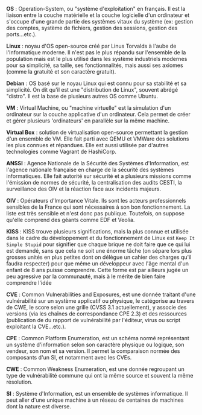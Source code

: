 **OS** : Operation-System, ou "système d'exploitation" en français. Il est la liaison entre la couche matérielle et la couche logicielle d'un ordinateur et s'occupe d'une grande partie des systèmes vitaux du système (ex: gestion des comptes, système de fichiers, gestion des sessions, gestion des ports...etc.).

**Linux** : noyau d'OS open-source créé par Linus Torvalds à l'aube de l'Informatique moderne. Il n'est pas le plus répandu sur l'ensemble de la population mais est le plus utilisé dans les système industriels modernes pour sa simplicité, sa taille, ses fonctionnalités, mais aussi ses axiomes (comme la gratuité et son caractère gratuit).

**Debian** : OS basé sur le noyau Linux qui est connu pour sa stabilité et sa simplicité. On dit qu'il est une "distribution de Linux", souvent abrégé "distro". Il est la base de plusieurs autres OS comme Ubuntu.

**VM** : Virtual Machine, ou "machine virtuelle" est la simulation d'un ordinateur sur la couche applicative d'un ordinateur. Cela permet de créer et gérer plusieurs 'ordinateurs' en parallèle sur la même machine.

**Virtual Box** : solution de virtualisation open-source permettant la gestion d'un ensemble de VM. Elle fait parti avec QEMU et VMWare des solutions les plus connues et répandues. Elle est aussi utilisée par d'autres technologies comme Vagrant de HashiCorp.

**ANSSI** : Agence Nationale de la Sécurité des Systèmes d'Information, est l'agence nationale française en charge de la sécurité des systèmes informatiques. Elle fait autorité sur sécurité et a plusieurs missions comme l'émission de normes de sécurité, la centralisation des audits CESTI, la surveillance des OIV et la réaction face aux incidents majeurs.

**OIV** : Opérateurs d'Importance Vitale. Ils sont les acteurs professionnels sensibles de la France qui sont nécessaires à son bon fonctionnement. La liste est très sensible et n'est donc pas publique. Toutefois, on suppose qu'elle comprend des géants comme EDF et Veolia.

**KISS** : KISS trouve plusieurs significations, mais la plus connue et utilisée dans le cadre du développement et du fonctionnement de Linux est `Keep It Simple Stupid` pour signifier que chaque brique ne doit faire que ce qui lui est demandé, sans que cela ne soit une énorme tâche (on sépare lors plus grosses unités en plus petites dont on délègue un cahier des charges qu'il faudra respecter) pour que même un développeur avec l'âge mental d'un enfant de 8 ans puisse comprendre. Cette forme est par ailleurs jugée un peu agressive par la communauté, mais à le mérite de bien faire comprendre l'idée

**CVE** : Common Vulnerabilities and Exposures, est une donnée traitant d'une vulnérabilité sur un système applicatif ou physique, le catégorise au travers de CWE, le score selon une grille (CVSS 3.1 actuellement), y associe des versions (via les chaînes de correspondance CPE 2.3) et des ressources (publication de du rapport de vulnérabilité par l'éditeur, virus ou script exploitant la CVE...etc.).

**CPE** : Common Platform Enumeration, est un schéma normé représentant un système d'information selon son caractère physique ou logique, son vendeur, son nom et sa version. Il permet la comparaison normée des composants d'un SI, et notamment avec les CVEs.

**CWE** : Common Weakness Enumeration, est une donnée regroupant un type de vulnérabilité commune qui ont la même source et souvent la même résolution.

**SI** : Système d'Information, est un ensemble de systèmes informatique. Il peut aller d'une unique machine à un réseau de centaines de machines dont la nature est diverse.
